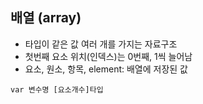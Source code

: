 ## 배열 (array)
- 타입이 같은 값 여러 개를 가지는 자료구조
- 첫번째 요소 위치(인덱스)는 0번째, 1씩 늘어남
- 요소, 원소, 항목, element: 배열에 저장된 값

`var 변수명 [요소개수]타입`